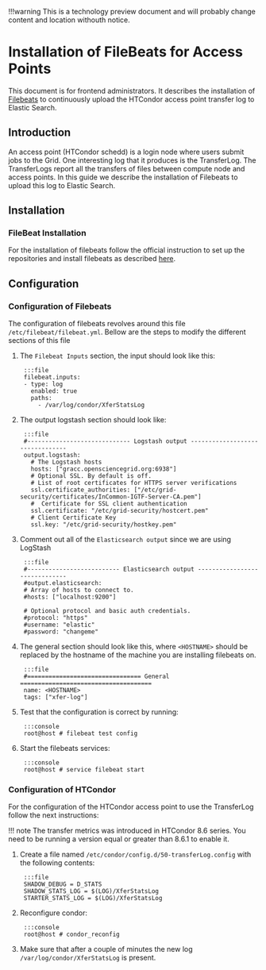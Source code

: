 !!!warning
    This is a technology preview document and will probably change content and location withouth notice.

Installation of FileBeats for Access Points
===========================================

This document is for frontend administrators. It describes the installation of [Filebeats](https://www.elastic.co/products/beats/filebeat) to continuously upload the HTCondor access point transfer log to Elastic Search.


Introduction
------------

An access point (HTCondor schedd) is a login node where users submit jobs to the Grid. One interesting log that it produces is the TransferLog. The TransferLogs report all the transfers of files between compute node and access points. In this guide we describe the installation of Filebeats to upload this log to Elastic Search.

Installation
------------

### FileBeat Installation


For the installation of filebeats follow the  official instruction to set up the repositories and install filebeats as described [here](https://www.elastic.co/guide/en/beats/filebeat/current/setup-repositories.html).

Configuration
-------------

### Configuration of Filebeats

The configuration of filebeats revolves around this file `/etc/filebeat/filebeat.yml`. Bellow are the steps to modify the different sections of this file

1. The `Filebeat Inputs` section, the input should look like this:

        :::file
        filebeat.inputs:
        - type: log
          enabled: true
          paths:
            - /var/log/condor/XferStatsLog

1. The output logstash section should look like:

        :::file
        #----------------------------- Logstash output --------------------------------
        output.logstash:
          # The Logstash hosts
          hosts: ["gracc.opensciencegrid.org:6938"]
          # Optional SSL. By default is off. 
          # List of root certificates for HTTPS server verifications
          ssl.certificate_authorities: ["/etc/grid-security/certificates/InCommon-IGTF-Server-CA.pem"]
          #  Certificate for SSL client authentication
          ssl.certificate: "/etc/grid-security/hostcert.pem"
          # Client Certificate Key
          ssl.key: "/etc/grid-security/hostkey.pem"

1. Comment out all of the `Elasticsearch output` since we are using LogStash

        :::file
        #-------------------------- Elasticsearch output ------------------------------
        #output.elasticsearch:
        # Array of hosts to connect to.
        #hosts: ["localhost:9200"]

        # Optional protocol and basic auth credentials.
        #protocol: "https"
        #username: "elastic"
        #password: "changeme"

1. The general section should look like this, where `<HOSTNAME>` should be replaced by the hostname of the machine you are installing filebeats on.

        :::file
        #================================ General =====================================
        name: <HOSTNAME>
        tags: ["xfer-log"]

1. Test that the configuration is correct by running:
 
        :::console
        root@host # filebeat test config

1. Start the filebeats services:

        :::console
        root@host # service filebeat start




### Configuration of HTCondor

For the configuration of the HTCondor access point to use the TransferLog follow the next instructions:

!!! note
    The transfer metrics was introduced in HTCondor 8.6 series. You need to be running a version equal or greater than 8.6.1 to enable it.

1. Create a file named `/etc/condor/config.d/50-transferLog.config` with the following contents:
    
        :::file
        SHADOW_DEBUG = D_STATS
        SHADOW_STATS_LOG = $(LOG)/XferStatsLog
        STARTER_STATS_LOG = $(LOG)/XferStatsLog

1. Reconfigure condor:

        :::console
        root@host # condor_reconfig

1. Make sure that after a couple of minutes the new log `/var/log/condor/XferStatsLog` is present.



